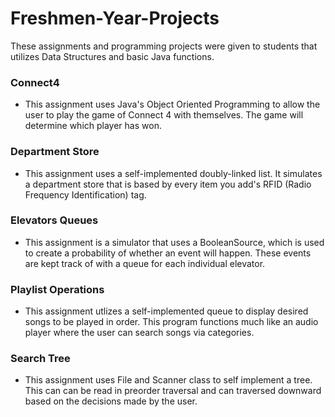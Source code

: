 # Freshmen-Year-Projects
These assignments and programming projects were given to students that utilizes Data Structures and basic Java functions.

### Connect4
 - This assignment uses Java's Object Oriented Programming to allow the user to play the game of Connect 4 with themselves. The game will determine which player has won.
 
### Department Store
 -  This assignment uses a self-implemented doubly-linked list. It simulates a department store that is based by every item you add's RFID (Radio Frequency Identification) tag.
  
### Elevators Queues
 - This assignment is a simulator that uses a BooleanSource, which is used to create a probability of whether an event will happen. These events are kept track of with a queue for each individual elevator.
 
### Playlist Operations
 - This assignment utlizes a self-implemented queue to display desired songs to be played in order. This program functions much like an audio player where the user can search songs via categories.

### Search Tree
 - This assignment uses File and Scanner class to self implement a tree. This can can be read in preorder traversal and can traversed downward based on the decisions made by the user. 
